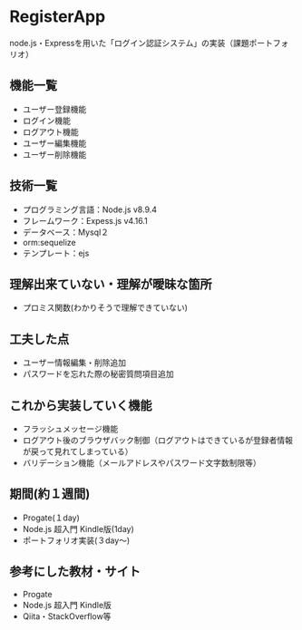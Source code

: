 # RegisterApp
 
node.js・Expressを用いた「ログイン認証システム」の実装（課題ポートフォリオ）

## 機能一覧
*  ユーザー登録機能
*  ログイン機能
*  ログアウト機能
*  ユーザー編集機能
*  ユーザー削除機能

## 技術一覧
*  プログラミング言語：Node.js v8.9.4
*  フレームワーク：Expess.js v4.16.1
*  データベース：Mysql２
*  orm:sequelize
*  テンプレート：ejs

## 理解出来ていない・理解が曖昧な箇所
*  プロミス関数(わかりそうで理解できていない)
 
## 工夫した点
*  ユーザー情報編集・削除追加
*  パスワードを忘れた際の秘密質問項目追加

## これから実装していく機能
*  フラッシュメッセージ機能
*  ログアウト後のブラウザバック制御（ログアウトはできているが登録者情報が戻って見れてしまっている）
*  バリデーション機能（メールアドレスやパスワード文字数制限等）

## 期間(約１週間)
*   Progate(１day)
*   Node.js 超入門 Kindle版(1day)
*   ポートフォリオ実装(３day〜)

## 参考にした教材・サイト
*  Progate
*  Node.js 超入門 Kindle版
*  Qiita・StackOverflow等

